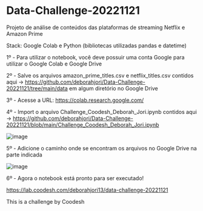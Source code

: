 # Data-Challenge-20221121

Projeto de análise de conteúdos das plataformas de streaming Netflix e Amazon Prime

Stack: Google Colab e Python (bibliotecas utilizadas pandas e datetime)


1º - Para utilizar o notebook, você deve possuir uma conta Google para utilizar o Google Colab e Google Drive

2º - Salve os arquivos amazon_prime_titles.csv e netflix_titles.csv contidos aqui -> https://github.com/deborahjori/Data-Challenge-20221121/tree/main/data em algum diretório no Google Drive

3º - Acesse a URL: https://colab.research.google.com/

4º - Import o arquivo Challenge_Coodesh_Deborah_Jori.ipynb contidos aqui ->  https://github.com/deborahjori/Data-Challenge-20221121/blob/main/Challenge_Coodesh_Deborah_Jori.ipynb

![image](https://user-images.githubusercontent.com/112877982/221062657-48278f43-7cc3-4c18-94d0-0d5f823fefcb.png)

5º - Adicione o caminho onde se encontram os arquivos no Google Drive na parte indicada

![image](https://user-images.githubusercontent.com/112877982/221062968-8cf6ffa8-0bc8-460b-b4e2-f55faea8bf9e.png)

6º - Agora o notebook está pronto para ser executado!


https://lab.coodesh.com/deborahjori13/data-challenge-20221121

This is a challenge by Coodesh
